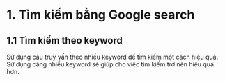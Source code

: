 # 1. Tìm kiếm bằng Google search <br>
## 1.1 Tìm kiếm theo keyword <br>
Sử dụng câu truy vấn theo nhiều keyword để tìm kiếm một cách hiệu quả. Sử dụng càng nhiều keyword sẽ giúp cho việc tìm kiếm trở nên hiệu quả hơn.
